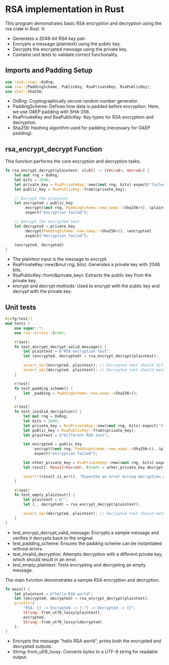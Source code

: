 # RSA implementation in Rust

This program demonstrates basic RSA encryption and decryption using the rsa crate in Rust. It:

- Generates a 2048-bit RSA key pair.
- Encrypts a message (plaintext) using the public key.
- Decrypts the encrypted message using the private key.
- Contains unit tests to validate correct functionality.

## Imports and Padding Setup

```rust
use rand::rngs::OsRng;
use rsa::{PaddingScheme, PublicKey, RsaPrivateKey, RsaPublicKey};
use sha2::Sha256;
```

- OsRng: Cryptographically secure random number generator.
- PaddingScheme: Defines how data is padded before encryption. Here, we use OAEP padding with SHA-256.
- RsaPrivateKey and RsaPublicKey: Key types for RSA encryption and decryption.
- Sha256: Hashing algorithm used for padding (necessary for OAEP padding).

## rsa_encrypt_decrypt Function

This function performs the core encryption and decryption tasks.

```rust
fn rsa_encrypt_decrypt(plaintext: &[u8]) -> (Vec<u8>, Vec<u8>) {
    let mut rng = OsRng;
    let bits = 2048;
    let private_key = RsaPrivateKey::new(&mut rng, bits).expect("failed to generate a key");
    let public_key = RsaPublicKey::from(&private_key);

    // Encrypt the plaintext
    let encrypted = public_key
        .encrypt(&mut rng, PaddingScheme::new_oaep::<Sha256>(), &plaintext[..])
        .expect("encryption failed");

    // Decrypt the encrypted text
    let decrypted = private_key
        .decrypt(PaddingScheme::new_oaep::<Sha256>(), &encrypted)
        .expect("decryption failed");

    (encrypted, decrypted)
}
```

- The plaintext input is the message to encrypt.
- RsaPrivateKey::new(&mut rng, bits): Generates a private key with 2048 bits.
- RsaPublicKey::from(&private_key): Extracts the public key from the private key.
- encrypt and decrypt methods: Used to encrypt with the public key and decrypt with the private key.

## Unit tests

```rust
#[cfg(test)]
mod tests {
    use super::*;
    use rsa::errors::Error;

    #[test]
    fn test_encrypt_decrypt_valid_message() {
        let plaintext = b"RSA encryption test";
        let (encrypted, decrypted) = rsa_encrypt_decrypt(plaintext);

        assert_ne!(encrypted, plaintext); // Encrypted text should differ from plaintext
        assert_eq!(decrypted, plaintext); // Decrypted text should match plaintext
    }

    #[test]
    fn test_padding_scheme() {
        let _padding = PaddingScheme::new_oaep::<Sha256>();
    }

    #[test]
    fn test_invalid_decryption() {
        let mut rng = OsRng;
        let bits = 2048;
        let private_key = RsaPrivateKey::new(&mut rng, bits).expect("failed to generate a key");
        let public_key = RsaPublicKey::from(&private_key);
        let plaintext = b"Different RSA test";

        let encrypted = public_key
            .encrypt(&mut rng, PaddingScheme::new_oaep::<Sha256>(), &plaintext[..])
            .expect("encryption failed");

        let other_private_key = RsaPrivateKey::new(&mut rng, bits).expect("failed to generate key");
        let result: Result<Vec<u8>, Error> = other_private_key.decrypt(PaddingScheme::new_oaep::<Sha256>(), &encrypted);

        assert!(result.is_err(), "Expected an error during decryption with incorrect key");
    }

    #[test]
    fn test_empty_plaintext() {
        let plaintext = b"";
        let (_, decrypted) = rsa_encrypt_decrypt(plaintext);

        assert_eq!(decrypted, plaintext); // Decrypted text should match empty plaintext
    }
}
```
- test_encrypt_decrypt_valid_message: Encrypts a sample message and verifies it decrypts back to the original.
- test_padding_scheme: Ensures the padding scheme can be instantiated without errors.
- test_invalid_decryption: Attempts decryption with a different private key, which should result in an error.
- test_empty_plaintext: Tests encrypting and decrypting an empty message.

The main function demonstrates a sample RSA encryption and decryption.

```rust
fn main() {
    let plaintext = b"hello RSA world";
    let (encrypted, decrypted) = rsa_encrypt_decrypt(plaintext);
    println!(
        "RSA: {} -> Encrypted -> {:?} -> Decrypted -> {}",
        String::from_utf8_lossy(plaintext),
        encrypted,
        String::from_utf8_lossy(&decrypted)
    );
}
```

- Encrypts the message "hello RSA world", prints both the encrypted and decrypted outputs.
- String::from_utf8_lossy: Converts bytes to a UTF-8 string for readable output.

